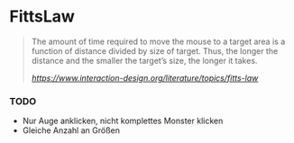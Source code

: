 # FittsLaw

> The amount of time required to move the mouse to a target area is a function of distance divided by size of target. Thus, the longer the distance and the smaller the target’s size, the longer it takes.  
>
> <cite>https://www.interaction-design.org/literature/topics/fitts-law</cite>

### TODO

* Nur Auge anklicken, nicht komplettes Monster klicken
* Gleiche Anzahl an Größen
